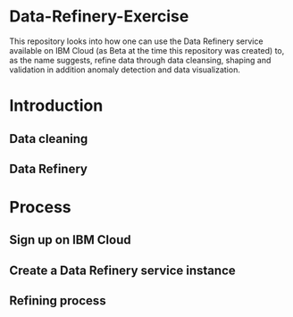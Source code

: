 # Data-Refinery-Exercise
This repository looks into how one can use the Data Refinery service available on IBM Cloud (as Beta at the time this repository was created) to, as the name suggests, refine data through data cleansing, shaping and validation in addition anomaly detection and data visualization.

# Introduction

## Data cleaning


## Data Refinery



# Process
## Sign up on IBM Cloud

## Create a Data Refinery service instance

## Refining process

## 
